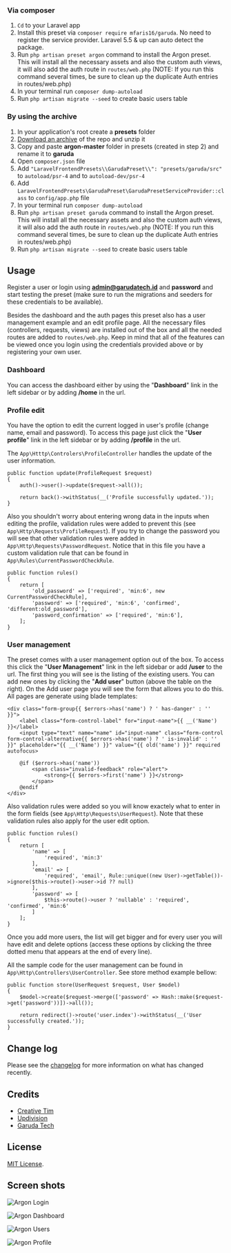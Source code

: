 ### Via composer

1. `Cd` to your Laravel app  
2. Install this preset via `composer require mfaris16/garuda`. No need to register the service provider. Laravel 5.5 & up can auto detect the package.
3. Run `php artisan preset argon` command to install the Argon preset. This will install all the necessary assets and also the custom auth views, it will also add the auth route in `routes/web.php`
(NOTE: If you run this command several times, be sure to clean up the duplicate Auth entries in routes/web.php)
4. In your terminal run `composer dump-autoload`
5. Run `php artisan migrate --seed` to create basic users table

### By using the archive

1. In your application's root create a **presets** folder
2. [Download an archive](https://github.com/mfaris16/garuda-crud/archive/master.zip) of the repo and unzip it
3. Copy and paste **argon-master** folder in presets (created in step 2) and rename it to **garuda**
4. Open `composer.json` file 
5. Add `"LaravelFrontendPresets\\GarudaPreset\\": "presets/garuda/src"` to `autoload/psr-4` and to `autoload-dev/psr-4`
6. Add `LaravelFrontendPresets\GarudaPreset\GarudaPresetServiceProvider::class` to `config/app.php` file
7. In your terminal run `composer dump-autoload`
8. Run `php artisan preset garuda` command to install the Argon preset. This will install all the necessary assets and also the custom auth views, it will also add the auth route in `routes/web.php`
(NOTE: If you run this command several times, be sure to clean up the duplicate Auth entries in routes/web.php)
9. Run `php artisan migrate --seed` to create basic users table


## Usage

Register a user or login using **admin@garudatech.id** and **password** and start testing the preset (make sure to run the migrations and seeders for these credentials to be available).

Besides the dashboard and the auth pages this preset also has a user management example and an edit profile page. All the necessary files (controllers, requests, views) are installed out of the box and all the needed routes are added to `routes/web.php`. Keep in mind that all of the features can be viewed once you login using the credentials provided above or by registering your own user. 

### Dashboard

You can access the dashboard either by using the "**Dashboard**" link in the left sidebar or by adding **/home** in the url. 

### Profile edit

You have the option to edit the current logged in user's profile (change name, email and password). To access this page just click the "**User profile**" link in the left sidebar or by adding **/profile** in the url.

The `App\Htttp\Controlers\ProfileController` handles the update of the user information. 

```
public function update(ProfileRequest $request)
{
    auth()->user()->update($request->all());

    return back()->withStatus(__('Profile successfully updated.'));
}
```

Also you shouldn't worry about entering wrong data in the inputs when editing the profile, validation rules were added to prevent this (see `App\Http\Requests\ProfileRequest`). If you try to change the password you will see that other validation rules were added in `App\Http\Requests\PasswordRequest`. Notice that in this file you have a custom validation rule that can be found in `App\Rules\CurrentPasswordCheckRule`.

```
public function rules()
{
    return [
        'old_password' => ['required', 'min:6', new CurrentPasswordCheckRule],
        'password' => ['required', 'min:6', 'confirmed', 'different:old_password'],
        'password_confirmation' => ['required', 'min:6'],
    ];
}
```

### User management

The preset comes with a user management option out of the box. To access this click the "**User Management**" link in the left sidebar or add **/user** to the url.
The first thing you will see is the listing of the existing users. You can add new ones by clicking the "**Add user**" button (above the table on the right). On the Add user page you will see the form that allows you to do this. All pages are generate using blade templates:

```
<div class="form-group{{ $errors->has('name') ? ' has-danger' : '' }}">
    <label class="form-control-label" for="input-name">{{ __('Name') }}</label>
    <input type="text" name="name" id="input-name" class="form-control form-control-alternative{{ $errors->has('name') ? ' is-invalid' : '' }}" placeholder="{{ __('Name') }}" value="{{ old('name') }}" required autofocus>

    @if ($errors->has('name'))
        <span class="invalid-feedback" role="alert">
            <strong>{{ $errors->first('name') }}</strong>
        </span>
    @endif
</div>
```

Also validation rules were added so you will know exactely what to enter in the form fields (see `App\Http\Requests\UserRequest`). Note that these validation rules also apply for the user edit option.

```
public function rules()
{
    return [
        'name' => [
            'required', 'min:3'
        ],
        'email' => [
            'required', 'email', Rule::unique((new User)->getTable())->ignore($this->route()->user->id ?? null)
        ],
        'password' => [
            $this->route()->user ? 'nullable' : 'required', 'confirmed', 'min:6'
        ]
    ];
}
```

Once you add more users, the list will get bigger and for every user you will have edit and delete options (access these options by clicking the three dotted menu that appears at the end of every line). 

All the sample code for the user management can be found in `App\Http\Controllers\UserController`. See store method example bellow:

```
public function store(UserRequest $request, User $model)
{
    $model->create($request->merge(['password' => Hash::make($request->get('password'))])->all());

    return redirect()->route('user.index')->withStatus(__('User successfully created.'));
}
```

## Change log

Please see the [changelog](changelog.md) for more information on what has changed recently.

## Credits

- [Creative Tim](https://creative-tim.com/)
- [Updivision](https://updivision.com)
- [Garuda Tech](https://garudatech.id)

## License

[MIT License](https://github.com/laravel-frontend-presets/argon/blob/master/license.md).

## Screen shots

![Argon Login](/screens/Login.png)

![Argon Dashboard](/screens/Dashboard.png)

![Argon Users](/screens/Users.png)

![Argon Profile](/screens/Profile.png)
